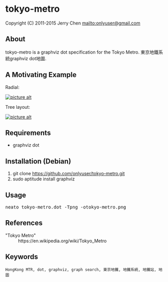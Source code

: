 tokyo-metro
==========

Copyright (C) 2011-2015 Jerry Chen <mailto:onlyuser@gmail.com>

About
-----

tokyo-metro is a graphviz dot specification for the Tokyo Metro.
東京地鐵系統graphviz dot地圖.

A Motivating Example
--------------------

Radial:

[![picture alt](https://sites.google.com/site/onlyuser/files/tokyo-metro_thumb.png "tokyo-metro")](https://sites.google.com/site/onlyuser/files/tokyo-metro.png)

Tree layout:

[![picture alt](https://sites.google.com/site/onlyuser/files/tokyo-metro_tree_layout_thumb.png "tokyo-metro")](https://sites.google.com/site/onlyuser/files/tokyo-metro_tree_layout.png)

Requirements
------------

* graphviz dot

Installation (Debian)
---------------------

1. git clone https://github.com/onlyuser/tokyo-metro.git
2. sudo aptitude install graphviz

Usage
-----

<pre>
neato tokyo-metro.dot -Tpng -otokyo-metro.png
</pre>

References
----------

<dl>
    <dt>"Tokyo Metro"</dt>
    <dd>https://en.wikipedia.org/wiki/Tokyo_Metro</dd>
</dl>

Keywords
--------

    HongKong MTR, dot, graphviz, graph search, 東京地鐵, 地鐵系統, 地鐵站, 地圖
